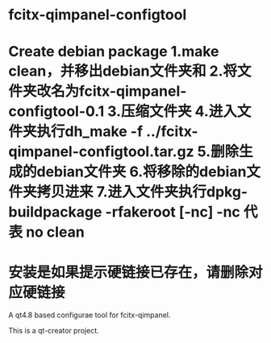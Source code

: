 fcitx-qimpanel-configtool
=========================
Create debian package
1.make clean，并移出debian文件夹和
2.将文件夹改名为fcitx-qimpanel-configtool-0.1
3.压缩文件夹
4.进入文件夹执行dh_make -f ../fcitx-qimpanel-configtool.tar.gz
5.删除生成的debian文件夹
6.将移除的debian文件夹拷贝进来
7.进入文件夹执行dpkg-buildpackage -rfakeroot [-nc]
	-nc 代表 no clean
==========================
安装是如果提示硬链接已存在，请删除对应硬链接
==========================
A qt4.8 based configurae tool for fcitx-qimpanel.

This is a qt-creator project.
